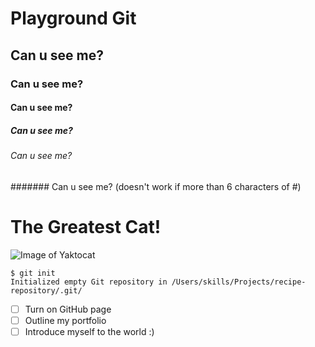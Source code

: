 # Playground Git
## Can u see me?
### Can u see me?
#### Can u see me?
##### Can u see me?
###### Can u see me?
####### Can u see me? (doesn't work if more than 6 characters of #)

# The Greatest Cat!
![Image of Yaktocat](https://octodex.github.com/images/yaktocat.png)


```
$ git init
Initialized empty Git repository in /Users/skills/Projects/recipe-repository/.git/
```

- [ ] Turn on GitHub page
- [ ] Outline my portfolio
- [ ] Introduce myself to the world :)
